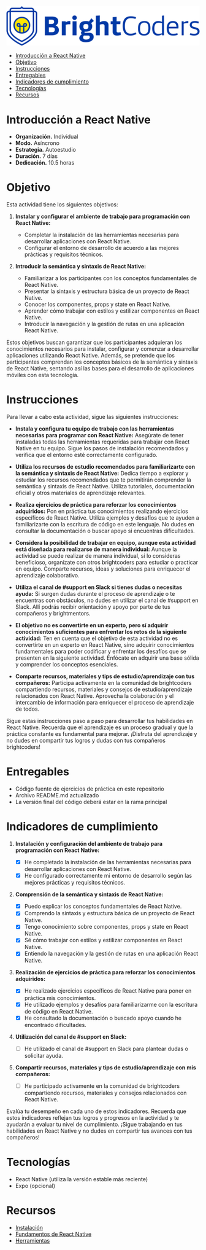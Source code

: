 ![Logo UCOL](img/logo.png)

- [Introducción a React Native](#introducción-a-react-native)
- [Objetivo](#objetivo)
- [Instrucciones](#instrucciones)
- [Entregables](#entregables)
- [Indicadores de cumplimiento](#indicadores-de-cumplimiento)
- [Tecnologías](#tecnologías)
- [Recursos](#recursos)

# Introducción a React Native

- **Organización.** Individual
- **Modo.** Asíncrono
- **Estrategia.** Autoestudio
- **Duración.** 7 días
- **Dedicación.** 10.5 horas

# Objetivo

Esta actividad tiene los siguientes objetivos:

1. **Instalar y configurar el ambiente de trabajo para programación con React Native:**

   - Completar la instalación de las herramientas necesarias para desarrollar aplicaciones con React Native.
   - Configurar el entorno de desarrollo de acuerdo a las mejores prácticas y requisitos técnicos.

2. **Introducir la semántica y sintaxis de React Native:**
   - Familiarizar a los participantes con los conceptos fundamentales de React Native.
   - Presentar la sintaxis y estructura básica de un proyecto de React Native.
   - Conocer los componentes, props y state en React Native.
   - Aprender cómo trabajar con estilos y estilizar componentes en React Native.
   - Introducir la navegación y la gestión de rutas en una aplicación React Native.

Estos objetivos buscan garantizar que los participantes adquieran los conocimientos necesarios para instalar, configurar y comenzar a desarrollar aplicaciones utilizando React Native. Además, se pretende que los participantes comprendan los conceptos básicos de la semántica y sintaxis de React Native, sentando así las bases para el desarrollo de aplicaciones móviles con esta tecnología.

# Instrucciones

Para llevar a cabo esta actividad, sigue las siguientes instrucciones:

- **Instala y configura tu equipo de trabajo con las herramientas necesarias para programar con React Native:**
  Asegúrate de tener instaladas todas las herramientas requeridas para trabajar con React Native en tu equipo. Sigue los pasos de instalación recomendados y verifica que el entorno esté correctamente configurado.

- **Utiliza los recursos de estudio recomendados para familiarizarte con la semántica y sintaxis de React Native:**
  Dedica tiempo a explorar y estudiar los recursos recomendados que te permitirán comprender la semántica y sintaxis de React Native. Utiliza tutoriales, documentación oficial y otros materiales de aprendizaje relevantes.

- **Realiza ejercicios de práctica para reforzar los conocimientos adquiridos:**
  Pon en práctica tus conocimientos realizando ejercicios específicos de React Native. Utiliza ejemplos y desafíos que te ayuden a familiarizarte con la escritura de código en este lenguaje. No dudes en consultar la documentación o buscar apoyo si encuentras dificultades.

- **Considera la posibilidad de trabajar en equipo, aunque esta actividad está diseñada para realizarse de manera individual:**
  Aunque la actividad se puede realizar de manera individual, si lo consideras beneficioso, organízate con otros brightcoders para estudiar o practicar en equipo. Comparte recursos, ideas y soluciones para enriquecer el aprendizaje colaborativo.

- **Utiliza el canal de #support en Slack si tienes dudas o necesitas ayuda:**
  Si surgen dudas durante el proceso de aprendizaje o te encuentras con obstáculos, no dudes en utilizar el canal de #support en Slack. Allí podrás recibir orientación y apoyo por parte de tus compañeros y brightmentors.

- **El objetivo no es convertirte en un experto, pero sí adquirir conocimientos suficientes para enfrentar los retos de la siguiente actividad:**
  Ten en cuenta que el objetivo de esta actividad no es convertirte en un experto en React Native, sino adquirir conocimientos fundamentales para poder codificar y enfrentar los desafíos que se presenten en la siguiente actividad. Enfócate en adquirir una base sólida y comprender los conceptos esenciales.

- **Comparte recursos, materiales y tips de estudio/aprendizaje con tus compañeros:**
  Participa activamente en la comunidad de brightcoders compartiendo recursos, materiales y consejos de estudio/aprendizaje relacionados con React Native. Aprovecha la colaboración y el intercambio de información para enriquecer el proceso de aprendizaje de todos.

Sigue estas instrucciones paso a paso para desarrollar tus habilidades en React Native. Recuerda que el aprendizaje es un proceso gradual y que la práctica constante es fundamental para mejorar. ¡Disfruta del aprendizaje y no dudes en compartir tus logros y dudas con tus compañeros brightcoders!

# Entregables

- Código fuente de ejercicios de práctica en este repositorio
- Archivo README.md actualizado
- La versión final del código deberá estar en la rama principal

# Indicadores de cumplimiento

1. **Instalación y configuración del ambiente de trabajo para programación con React Native:**

   - [x] He completado la instalación de las herramientas necesarias para desarrollar aplicaciones con React Native.
   - [x] He configurado correctamente mi entorno de desarrollo según las mejores prácticas y requisitos técnicos.

2. **Comprensión de la semántica y sintaxis de React Native:**

   - [x] Puedo explicar los conceptos fundamentales de React Native.
   - [x] Comprendo la sintaxis y estructura básica de un proyecto de React Native.
   - [x] Tengo conocimiento sobre componentes, props y state en React Native.
   - [x] Sé cómo trabajar con estilos y estilizar componentes en React Native.
   - [x] Entiendo la navegación y la gestión de rutas en una aplicación React Native.

3. **Realización de ejercicios de práctica para reforzar los conocimientos adquiridos:**

   - [x] He realizado ejercicios específicos de React Native para poner en práctica mis conocimientos.
   - [x] He utilizado ejemplos y desafíos para familiarizarme con la escritura de código en React Native.
   - [x] He consultado la documentación o buscado apoyo cuando he encontrado dificultades.

4. **Utilización del canal de #support en Slack:**

   - [ ] He utilizado el canal de #support en Slack para plantear dudas o solicitar ayuda.

5. **Compartir recursos, materiales y tips de estudio/aprendizaje con mis compañeros:**
   - [ ] He participado activamente en la comunidad de brightcoders compartiendo recursos, materiales y consejos relacionados con React Native.

Evalúa tu desempeño en cada uno de estos indicadores. Recuerda que estos indicadores reflejan tus logros y progresos en la actividad y te ayudarán a evaluar tu nivel de cumplimiento. ¡Sigue trabajando en tus habilidades en React Native y no dudes en compartir tus avances con tus compañeros!

# Tecnologías

- React Native (utiliza la versión estable más reciente)
- Expo (opcional)

# Recursos

- [Instalación](https://brightcoders-2.gitbook.io/brightcoders-handbook/recursos/react-native/instalacion)
- [Fundamentos de React Native](https://brightcoders-2.gitbook.io/brightcoders-handbook/recursos/react-native/fundamentos)
- [Herramientas](https://brightcoders-2.gitbook.io/brightcoders-handbook/recursos/react-native/herramientas)
